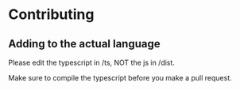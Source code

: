 
# Contributing

## Adding to the actual language

Please edit the typescript in /ts, NOT the js in /dist.

Make sure to compile the typescript before you make a pull request.
